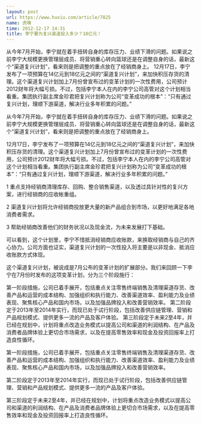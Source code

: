 ```yaml
---
layout: post
url: https://www.huxiu.com/article/7825
name: 虎嗅
time: 2012-12-17 14:31
title: 李宁要为复兴渠道投入多少？18亿元！
---
```

从今年7月开始，李宁就在着手扭转自身的库存压力、业绩下滑的问题。如果说之前李宁大规模更换管理层成员、将营销重心转向篮球还是在调整自身的话，最新这个“渠道复兴计划”，看来则是把调整的重点放在了经销商身上。 12月17日，李宁发布了一项预算在14亿元到18亿元之间的“渠道复兴计划”，来加快积压存货的清理。这个渠道复兴计划加上7月份曾宣布过的变革计划的一次性费用，公司预计2012财年将大幅亏损。不过，包括李宁本人在内的李宁公司高管对这个计划相当看重。集团执行副主席金珍君把复兴计划称为公司“变革成功的根本”：“只有通过复兴计划，理顺下游渠道，解决行业多年积累的问题。”

从今年7月开始，李宁就在着手扭转自身的库存压力、业绩下滑的问题。如果说之前李宁大规模更换管理层成员、将营销重心转向篮球还是在调整自身的话，最新这个“渠道复兴计划”，看来则是把调整的重点放在了经销商身上。

12月17日，李宁发布了一项预算在14亿元到18亿元之间的“渠道复兴计划”，来加快积压存货的清理。这个渠道复兴计划加上7月份曾宣布过的变革计划的一次性费用，公司预计2012财年将大幅亏损。不过，包括李宁本人在内的李宁公司高管对这个计划相当看重。集团执行副主席金珍君把复兴计划称为公司“变革成功的根本”：“只有通过复兴计划，理顺下游渠道，解决行业多年积累的问题。”

1 重点支持经销商清理库存、回购、整合销售渠道，以及透过具针对性的复兴方案，进行经销商的应收帐重组。

2 渠道复兴计划将允许经销商投放更大量的新产品组合到市场，以更好地满足各地消费者需求。

3 帮助经销商改善他们的财务状况以及现金流，为未来发展打下基础。

可以看到，这个计划里，李宁不惜抵消经销商应收账款，来换取经销商与自己的齐心协力。公司方面也证实，渠道复兴计划的一次性投入将主要是以非现金、抵消应收账款方式体现。

这个渠道复兴计划，被说成是7月公布的变革计划的扩展部分。我们来回顾一下李宁在7月份时发布的这项变革计划，分为三个阶段施行：

第一阶段措施，公司已着手展开，包括重点关注零售终端销售及清理渠道存货、改善产品和运营的成本结构、加强组织和执行能力、改善渠道效率、盈利能力及业绩表现、聚焦核心产品和国内市场，以及加强品牌投入和改善营销效率。 第二阶段定于2013年至2014年实行，而现已处于试行阶段，包括改善供应链管理、营销和产品规划模式、提供更多一流的产品及客户体验。 第三阶段定于未来2至4年，并已经在规划中，计划将重点改造业务模式以提高公司和渠道的利润结构、在产品及消费者品牌体验上更切合市场需求，以及在提高零售效率和现金及投资回报率上打造良性循环。

第一阶段措施，公司已着手展开，包括重点关注零售终端销售及清理渠道存货、改善产品和运营的成本结构、加强组织和执行能力、改善渠道效率、盈利能力及业绩表现、聚焦核心产品和国内市场，以及加强品牌投入和改善营销效率。

第二阶段定于2013年至2014年实行，而现已处于试行阶段，包括改善供应链管理、营销和产品规划模式、提供更多一流的产品及客户体验。

第三阶段定于未来2至4年，并已经在规划中，计划将重点改造业务模式以提高公司和渠道的利润结构、在产品及消费者品牌体验上更切合市场需求，以及在提高零售效率和现金及投资回报率上打造良性循环。

